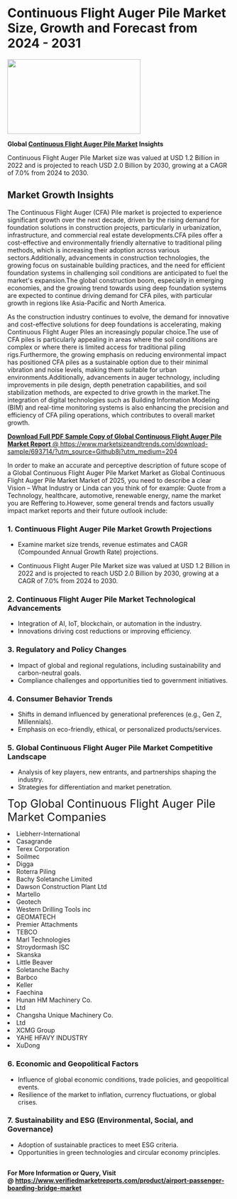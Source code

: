 <H1>Continuous Flight Auger Pile Market Size, Growth and Forecast from 2024 - 2031</H1><img class="aligncenter size-medium wp-image-584254" src="https://thirdeyenews.in/wp-content/uploads/2024/09/Global-Market-Research-300x168.jpeg" alt="" width="300" height="168" /><p><strong>Global&nbsp;<a href="https://www.marketsizeandtrends.com/download-sample/693714/?utm_source=Github8j?utm_medium=204">Continuous Flight Auger Pile Market</a> Insights</strong></p><p>Continuous Flight Auger Pile Market size was valued at USD 1.2 Billion in 2022 and is projected to reach USD 2.0 Billion by 2030, growing at a CAGR of 7.0% from 2024 to 2030.</p><p><h2>Market Growth Insights</h2> <p>The Continuous Flight Auger (CFA) Pile market is projected to experience significant growth over the next decade, driven by the rising demand for foundation solutions in construction projects, particularly in urbanization, infrastructure, and commercial real estate developments.CFA piles offer a cost-effective and environmentally friendly alternative to traditional piling methods, which is increasing their adoption across various sectors.Additionally, advancements in construction technologies, the growing focus on sustainable building practices, and the need for efficient foundation systems in challenging soil conditions are anticipated to fuel the market's expansion.The global construction boom, especially in emerging economies, and the growing trend towards using deep foundation systems are expected to continue driving demand for CFA piles, with particular growth in regions like Asia-Pacific and North America.</p> <p><a href="#"></a></p> <p>As the construction industry continues to evolve, the demand for innovative and cost-effective solutions for deep foundations is accelerating, making Continuous Flight Auger Piles an increasingly popular choice.The use of CFA piles is particularly appealing in areas where the soil conditions are complex or where there is limited access for traditional piling rigs.Furthermore, the growing emphasis on reducing environmental impact has positioned CFA piles as a sustainable option due to their minimal vibration and noise levels, making them suitable for urban environments.Additionally, advancements in auger technology, including improvements in pile design, depth penetration capabilities, and soil stabilization methods, are expected to drive growth in the market.The integration of digital technologies such as Building Information Modeling (BIM) and real-time monitoring systems is also enhancing the precision and efficiency of CFA piling operations, which contributes to overall market growth.</p> <p><a href="#"></p><p><span class=""><strong>Download Full PDF Sample Copy of Global Continuous Flight Auger Pile Market Report</strong> @ <a href="https://www.marketsizeandtrends.com/download-sample/693714/?utm_source=Github8j?utm_medium=204" target="_blank">https://www.marketsizeandtrends.com/download-sample/693714/?utm_source=Github8j?utm_medium=204</a></span></p><p>In order to make an accurate and perceptive description of future scope of a Global&nbsp;Continuous Flight Auger Pile Market Market as Global&nbsp;Continuous Flight Auger Pile Market Market of 2025, you need to describe a clear Vision &ndash; What Industry or Linda can you think of for example: Quote from a Technology, healthcare, automotive, renewable energy, name the market you are Reffering to.However, some general trends and factors usually impact market reports and their future outlook include:</p><h3>1.&nbsp;<strong>Continuous Flight Auger Pile Market Growth Projections</strong></h3><ul><li>Examine market size trends, revenue estimates and CAGR (Compounded Annual Growth Rate) projections.</li><li><p>Continuous Flight Auger Pile Market size was valued at USD 1.2 Billion in 2022 and is projected to reach USD 2.0 Billion by 2030, growing at a CAGR of 7.0% from 2024 to 2030.</p></li></ul><h3>2.&nbsp;<strong>Continuous Flight Auger Pile Market Technological Advancements</strong></h3><ul><li>Integration of AI, IoT, blockchain, or automation in the industry.</li><li>Innovations driving cost reductions or improving efficiency.</li></ul><h3>3.&nbsp;<strong>Regulatory and Policy Changes</strong></h3><ul><li>Impact of global and regional regulations, including sustainability and carbon-neutral goals.</li><li>Compliance challenges and opportunities tied to government initiatives.</li></ul><h3>4.&nbsp;<strong>Consumer Behavior Trends</strong></h3><ul><li>Shifts in demand influenced by generational preferences (e.g., Gen Z, Millennials).</li><li>Emphasis on eco-friendly, ethical, or personalized products/services.</li></ul><h3>5.&nbsp;<strong>Global Continuous Flight Auger Pile Market Competitive Landscape</strong></h3><ul><li>Analysis of key players, new entrants, and partnerships shaping the industry.</li><li>Strategies for differentiation and market penetration.</li></ul><p data-pm-slice="1 1 []"><span style="color: inherit; font-family: inherit; font-size: 25px;">Top Global Continuous Flight Auger Pile Market Companies</span></p><div class="" data-test-id=""><p><li>Liebherr-International</li><li> Casagrande</li><li> Terex Corporation</li><li> Soilmec</li><li> Digga</li><li> Roterra Piling</li><li> Bachy Soletanche Limited</li><li> Dawson Construction Plant Ltd</li><li> Martello</li><li> Geotech</li><li> Western Drilling Tools inc</li><li> GEOMATECH</li><li> Premier Attachments</li><li> TEBCO</li><li> Marl Technologies</li><li> Stroydormash ISC</li><li> Skanska</li><li> Little Beaver</li><li> Soletanche Bachy</li><li> Barbco</li><li> Keller</li><li> Faechina</li><li> Hunan HM Machinery Co.</li><li> Ltd</li><li> Changsha Unique Machinery Co.</li><li>Ltd</li><li> XCMG Group</li><li> YAHE HFAVY INDUSTRY</li><li> XuDong</li></p></div><h3>6.&nbsp;<strong>Economic and Geopolitical Factors</strong></h3><ul><li>Influence of global economic conditions, trade policies, and geopolitical events.</li><li>Resilience of the market to inflation, currency fluctuations, or global crises.</li></ul><h3>7.&nbsp;<strong>Sustainability and ESG (Environmental, Social, and Governance)</strong></h3><ul><li>Adoption of sustainable practices to meet ESG criteria.</li><li>Opportunities in green technologies and circular economy principles.</li></ul><h2><strong style="font-size: 14px;">For More Information or Query, Visit @&nbsp;</strong><a style="background-color: #ffffff; font-size: 14px;" href="https://www.marketsizeandtrends.com/report/continuous-flight-auger-pile-market/" target="_blank">https://www.verifiedmarketreports.com/product/airport-passenger-boarding-bridge-market</a></h2>
